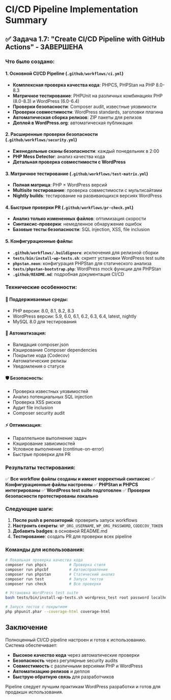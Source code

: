 # CI/CD Pipeline Implementation Summary

## ✅ Задача 1.7: "Create CI/CD Pipeline with GitHub Actions" - ЗАВЕРШЕНА

### Что было создано:

#### 1. Основной CI/CD Pipeline (`.github/workflows/ci.yml`)
- **Комплексная проверка качества кода**: PHPCS, PHPStan на PHP 8.0-8.3
- **Матричное тестирование**: PHPUnit на различных комбинациях PHP (8.0-8.3) и WordPress (6.0-6.4)
- **Проверки безопасности**: Composer audit, известные уязвимости
- **Проверки совместимости**: WordPress standards, заголовки плагина
- **Автоматическая сборка релизов**: ZIP пакеты для релизов
- **Деплой в WordPress.org**: автоматическая публикация

#### 2. Расширенные проверки безопасности (`.github/workflows/security.yml`)
- **Еженедельные сканы безопасности**: каждый понедельник в 2:00
- **PHP Mess Detector**: анализ качества кода
- **Детальная проверка совместимости с WordPress**

#### 3. Матричное тестирование (`.github/workflows/test-matrix.yml`)
- **Полная матрица**: PHP × WordPress версий
- **Multisite тестирование**: проверка совместимости с мультисайтами
- **Nightly builds**: тестирование на развивающихся версиях WordPress

#### 4. Быстрые проверки PR (`.github/workflows/pr-check.yml`)
- **Анализ только измененных файлов**: оптимизация скорости
- **Синтаксис-проверки**: немедленное обнаружение ошибок
- **Базовые тесты безопасности**: SQL injection, XSS, file inclusion

#### 5. Конфигурационные файлы:
- **`.github/workflows/.buildignore`**: исключения для релизной сборки
- **`tests/bin/install-wp-tests.sh`**: скрипт установки WordPress test suite
- **`phpstan.neon`**: конфигурация PHPStan для статического анализа
- **`tests/phpstan-bootstrap.php`**: WordPress mock функции для PHPStan
- **`.github/README.md`**: подробная документация CI/CD

### Технические особенности:

#### 🔧 **Поддерживаемые среды:**
- PHP версии: 8.0, 8.1, 8.2, 8.3
- WordPress версии: 5.9, 6.0, 6.1, 6.2, 6.3, 6.4, latest, nightly
- MySQL 8.0 для тестирования

#### 🚀 **Автоматизация:**
- Валидация composer.json
- Кэширование Composer dependencies
- Покрытие кода (Codecov)
- Автоматические релизы
- Уведомления о статусе

#### 🛡️ **Безопасность:**
- Проверка известных уязвимостей
- Анализ потенциальных SQL injection
- Проверка XSS рисков
- Аудит file inclusion
- Composer security audit

#### ⚡ **Оптимизация:**
- Параллельное выполнение задач
- Кэширование зависимостей
- Условное выполнение (continue-on-error)
- Быстрые проверки для PR

### Результаты тестирования:

✅ **Все workflow файлы созданы и имеют корректный синтаксис**
✅ **Конфигурационные файлы настроены**
✅ **PHPStan и PHPCS интегрированы**
✅ **WordPress test suite подготовлен**
✅ **Проверки безопасности протестированы локально**

### Следующие шаги:

1. **После push в репозиторий**: проверить запуск workflows
2. **Настроить секреты**: `WP_ORG_USERNAME`, `WP_ORG_PASSWORD`, `CODECOV_TOKEN`
3. **Добавить badges**: в основной README.md
4. **Тестирование**: создать PR для проверки всех pipeline

### Команды для использования:

```bash
# Локальная проверка качества кода
composer run phpcs          # Проверка стиля
composer run phpcbf         # Автоисправление
composer run phpstan        # Статический анализ
composer run test           # Запуск тестов
composer run check          # Все проверки

# Установка WordPress test suite
bash tests/bin/install-wp-tests.sh wordpress_test root password localhost latest

# Запуск тестов с покрытием
php phpunit.phar --coverage-html coverage-html
```

## Заключение

Полноценный CI/CD pipeline настроен и готов к использованию. Система обеспечивает:
- **Высокое качество кода** через автоматические проверки
- **Безопасность** через регулярные security audits
- **Совместимость** с различными версиями PHP и WordPress
- **Автоматизацию релизов** и деплоя
- **Быструю обратную связь** для разработчиков

Pipeline следует лучшим практикам WordPress разработки и готов для продакшн использования. 